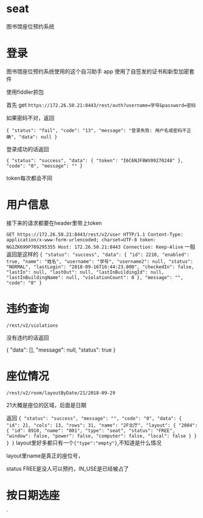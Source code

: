 # seat

图书馆座位预约系统

# 登录
 

图书馆座位预约系统使用的这个自习助手 app 使用了自签发的证书和新型加密套件

使用fiddler抓包

首先 get `https://172.26.50.21:8443/rest/auth?username=学号&password=密码`

如果密码不对，返回

`{
  "status": "fail",
  "code": "13",
  "message": "登录失败: 用户名或密码不正确",
  "data": null
}`

登录成功的话返回

`{
  "status": "success",
  "data": {
    "token": "I6C6NJF8WV09270248"
  },
  "code": "0",
  "message": ""
}`

token每次都会不同

# 用户信息

接下来的请求都要在header里带上token

`
GET https://172.26.50.21:8443/rest/v2/user HTTP/1.1
Content-Type: application/x-www-form-urlencoded; charset=UTF-8
token: NG2ZK699P709295355
Host: 172.26.50.21:8443
Connection: Keep-Alive
`
一般返回是这样的
`
{
  "status": "success",
  "data": {
    "id": 2210,
    "enabled": true,
    "name": "姓名",
    "username": "学号",
    "username2": null,
    "status": "NORMAL",
    "lastLogin": "2018-09-16T16:44:23.000",
    "checkedIn": false,
    "lastIn": null,
    "lastOut": null,
    "lastInBuildingId": null,
    "lastInBuildingName": null,
    "violationCount": 0
  },
  "message": "",
  "code": "0"
}
`
# 违约查询

`/rest/v2/violations`

没有违约的话返回

{
  "data": [],
  "message": null,
  "status": true
}



# 座位情况

`/rest/v2/room/layoutByDate/21/2018-09-29`

21大概是座位的区域，后面是日期

返回
`
{
  "status": "success",
  "message": "",
  "code": "0",
  "data": {
    "id": 21,
    "cols": 13,
    "rows": 31,
    "name": "2F北厅",
    "layout": {
      "2004": {
        "id": 8910,
        "name": "001",
        "type": "seat",
        "status": "FREE",
        "window": false,
        "power": false,
        "computer": false,
        "local": false
      }
    }
  }
}
`
layout里好多都只有一个`{"type":"empty"}`,不知道是什么情况

layout里name是真正的座位号， 

status FREE是没人可以预约，IN_USE是已经被占了

# 按日期选座

`
